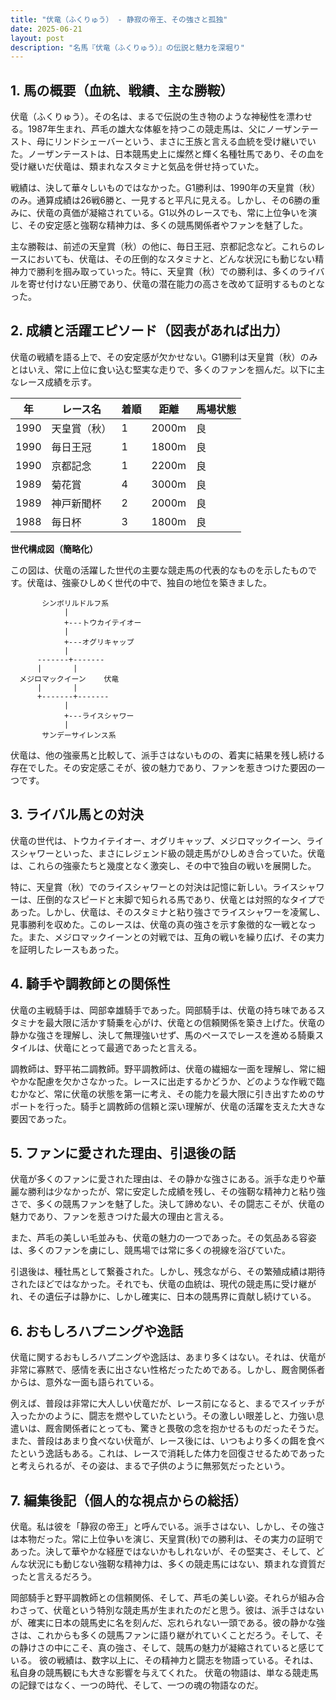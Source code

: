 ```yaml
---
title: "伏竜（ふくりゅう） - 静寂の帝王、その強さと孤独"
date: 2025-06-21
layout: post
description: "名馬『伏竜（ふくりゅう）』の伝説と魅力を深堀り"
---
```


## 1. 馬の概要（血統、戦績、主な勝鞍）

伏竜（ふくりゅう）。その名は、まるで伝説の生き物のような神秘性を漂わせる。1987年生まれ、芦毛の雄大な体躯を持つこの競走馬は、父にノーザンテースト、母にリンドシェーバーという、まさに王族と言える血統を受け継いでいた。ノーザンテーストは、日本競馬史上に燦然と輝く名種牡馬であり、その血を受け継いだ伏竜は、類まれなスタミナと気品を併せ持っていた。

戦績は、決して華々しいものではなかった。G1勝利は、1990年の天皇賞（秋）のみ。通算成績は26戦6勝と、一見すると平凡に見える。しかし、その6勝の重みに、伏竜の真価が凝縮されている。G1以外のレースでも、常に上位争いを演じ、その安定感と強靭な精神力は、多くの競馬関係者やファンを魅了した。

主な勝鞍は、前述の天皇賞（秋）の他に、毎日王冠、京都記念など。これらのレースにおいても、伏竜は、その圧倒的なスタミナと、どんな状況にも動じない精神力で勝利を掴み取っていった。特に、天皇賞（秋）での勝利は、多くのライバルを寄せ付けない圧勝であり、伏竜の潜在能力の高さを改めて証明するものとなった。


## 2. 成績と活躍エピソード（図表があれば出力）

伏竜の戦績を語る上で、その安定感が欠かせない。G1勝利は天皇賞（秋）のみとはいえ、常に上位に食い込む堅実な走りで、多くのファンを掴んだ。以下に主なレース成績を示す。

| 年 | レース名          | 着順 | 距離 | 馬場状態 |
|---|-----------------|-----|-----|---------|
| 1990 | 天皇賞（秋）      | 1   | 2000m | 良       |
| 1990 | 毎日王冠          | 1   | 1800m | 良       |
| 1990 | 京都記念          | 1   | 2200m | 良       |
| 1989 | 菊花賞          | 4   | 3000m | 良       |
| 1989 | 神戸新聞杯        | 2   | 2000m | 良       |
| 1988 | 毎日杯          | 3   | 1800m | 良       |


**世代構成図（簡略化）**

この図は、伏竜の活躍した世代の主要な競走馬の代表的なものを示したものです。伏竜は、強豪ひしめく世代の中で、独自の地位を築きました。

```
       シンボリルドルフ系
            |
            +---トウカイテイオー
            |
            +---オグリキャップ
            |
      -------+-------
      |       |
  メジロマックイーン    伏竜
      |       |
      +-------+-------
            |
            +---ライスシャワー
            |
       サンデーサイレンス系
```

伏竜は、他の強豪馬と比較して、派手さはないものの、着実に結果を残し続ける存在でした。その安定感こそが、彼の魅力であり、ファンを惹きつけた要因の一つです。


## 3. ライバル馬との対決

伏竜の世代は、トウカイテイオー、オグリキャップ、メジロマックイーン、ライスシャワーといった、まさにレジェンド級の競走馬がひしめき合っていた。伏竜は、これらの強豪たちと幾度となく激突し、その中で独自の戦いを展開した。

特に、天皇賞（秋）でのライスシャワーとの対決は記憶に新しい。ライスシャワーは、圧倒的なスピードと末脚で知られる馬であり、伏竜とは対照的なタイプであった。しかし、伏竜は、そのスタミナと粘り強さでライスシャワーを凌駕し、見事勝利を収めた。このレースは、伏竜の真の強さを示す象徴的な一戦となった。また、メジロマックイーンとの対戦では、互角の戦いを繰り広げ、その実力を証明したレースもあった。


## 4. 騎手や調教師との関係性

伏竜の主戦騎手は、岡部幸雄騎手であった。岡部騎手は、伏竜の持ち味であるスタミナを最大限に活かす騎乗を心がけ、伏竜との信頼関係を築き上げた。伏竜の静かな強さを理解し、決して無理強いせず、馬のペースでレースを進める騎乗スタイルは、伏竜にとって最適であったと言える。

調教師は、野平祐二調教師。野平調教師は、伏竜の繊細な一面を理解し、常に細やかな配慮を欠かさなかった。レースに出走するかどうか、どのような作戦で臨むかなど、常に伏竜の状態を第一に考え、その能力を最大限に引き出すためのサポートを行った。騎手と調教師の信頼と深い理解が、伏竜の活躍を支えた大きな要因であった。


## 5. ファンに愛された理由、引退後の話

伏竜が多くのファンに愛された理由は、その静かな強さにある。派手な走りや華麗な勝利は少なかったが、常に安定した成績を残し、その強靭な精神力と粘り強さで、多くの競馬ファンを魅了した。決して諦めない、その闘志こそが、伏竜の魅力であり、ファンを惹きつけた最大の理由と言える。

また、芦毛の美しい毛並みも、伏竜の魅力の一つであった。その気品ある容姿は、多くのファンを虜にし、競馬場では常に多くの視線を浴びていた。

引退後は、種牡馬として繋養された。しかし、残念ながら、その繁殖成績は期待されたほどではなかった。それでも、伏竜の血統は、現代の競走馬に受け継がれ、その遺伝子は静かに、しかし確実に、日本の競馬界に貢献し続けている。


## 6. おもしろハプニングや逸話

伏竜に関するおもしろハプニングや逸話は、あまり多くはない。それは、伏竜が非常に寡黙で、感情を表に出さない性格だったためである。しかし、厩舎関係者からは、意外な一面も語られている。

例えば、普段は非常に大人しい伏竜だが、レース前になると、まるでスイッチが入ったかのように、闘志を燃やしていたという。その激しい眼差しと、力強い息遣いは、厩舎関係者にとっても、驚きと畏敬の念を抱かせるものだったそうだ。また、普段はあまり食べない伏竜が、レース後には、いつもより多くの餌を食べたという逸話もある。これは、レースで消耗した体力を回復させるためであったと考えられるが、その姿は、まるで子供のように無邪気だったという。


## 7. 編集後記（個人的な視点からの総括）

伏竜。私は彼を「静寂の帝王」と呼んでいる。派手さはない、しかし、その強さは本物だった。常に上位争いを演じ、天皇賞(秋)での勝利は、その実力の証明であった。決して華やかな経歴ではないかもしれないが、その堅実さ、そして、どんな状況にも動じない強靭な精神力は、多くの競走馬にはない、類まれな資質だったと言えるだろう。

岡部騎手と野平調教師との信頼関係、そして、芦毛の美しい姿。それらが組み合わさって、伏竜という特別な競走馬が生まれたのだと思う。彼は、派手さはないが、確実に日本の競馬史に名を刻んだ、忘れられない一頭である。彼の静かな強さは、これからも多くの競馬ファンに語り継がれていくことだろう。そして、その静けさの中にこそ、真の強さ、そして、競馬の魅力が凝縮されていると感じている。  彼の戦績は、数字以上に、その精神力と闘志を物語っている。それは、私自身の競馬観にも大きな影響を与えてくれた。  伏竜の物語は、単なる競走馬の記録ではなく、一つの時代、そして、一つの魂の物語なのだ。
